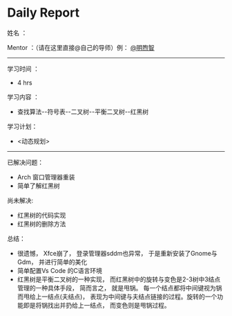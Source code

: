 # Daily Report

姓名 ：

Mentor ：（请在这里直接@自己的导师）例：  [@明煦智](https://bbs.hustunique.com/uid/2)

---

学习时间 ： 

* 4 hrs

学习内容 ：

*  查找算法--符号表--二叉树--平衡二叉树--红黑树

学习计划：  

* <动态规划>

---

已解决问题：

*  Arch 窗口管理器重装
* 简单了解红黑树

尚未解决:

* 红黑树的代码实现
* 红黑树的删除方法

总结： 

* 很遗憾， Xfce崩了， 登录管理器sddm也异常， 于是重新安装了Gnome与Gdm， 并进行简单的美化
* 简单配置Vs Code 的C语言环境
* 红黑树是平衡二叉树的一种实现， 而红黑树中的旋转与变色是2-3树中3结点管理的一种具体手段， 简而言之， 就是甩锅。 每一个结点都将中间键视为锅而甩给上一结点(夫结点)， 表现为中间键与夫结点链接的过程。旋转的一个功能即是将锅找出并扔给上一结点， 而变色则是甩锅过程。

